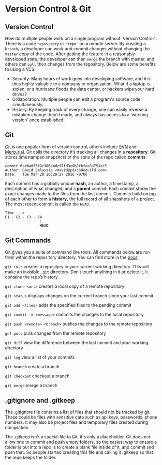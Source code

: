 
# Version Control & Git

## Version Control

How do multiple people work on a single program without 
'Version Control' . There is a code `repository` or `'repo'` on a remote server. By creating a `branch`, a developer can work and commit changes without changing the `master` copy of the code. After getting the feature in a reasonably-developed state, the developer can then `merge` the branch with master, and others can `pull` their changes from the repository. Below are some benefits to using a VCS:

- Security: Many hours of work goes into developing software, and it is thus highly valuable to a company or organization. What if a laptop is stolen, or a hurricane floods the data center, or hackers wipe your hard drives?
- Collaboration: Multiple people can edit a program's source code simultaneously.
- History: By keeping track of every change, one can easily reverse a mistaken change they'd made, and always has access to a 'working version' once established.

## Git

[Git](https://git-scm.com/) is one popular form of version control, others include [SVN](https://subversion.apache.org/) and [Mercurial](https://www.mercurial-scm.org/). Git calls the directory it’s tracking all changes in a **repository**. Git stores timestamped snapshots of the state of the repo called **commits**:

    commit 6aeba8f3f2c386e4dc97fd3e0b8fbfee8d751ac5
    Author: David Selassie <david@pdxcodeguild.com>
    Date:   Tue Mar 29 16:29:27 2016 -0700

Each commit has a globally unique **hash,** an author, a timestamp, a description of what changed, and a **parent** commit. Each commit stores the exact changes made to the files from the last commit. Commits build on top of each other to form a **history,** the full record of all snapshots of a project. The most recent commit is called the `HEAD`.

    Time --->
    C1 - C2 - C3 - C4
                    |
                    HEAD

## Git Commands

Git gives you a suite of command line tools. All commands below are run from within the repository directory. You can find more in the [docs](https://git-scm.com/docs).

`git init` creates a repository in your current working directory. This will make an invisible `.git` directory. Don’t touch anything in it or delete it. It contains the repo’s history.

`git clone <url>` creates a local copy of a remote repository

`git status` displays changes on the current branch since your last commit

`git add <files>` adds the specified files to the pending commit

`git commit -m <message>` commits the changes to the local repository

`git push <remote> <branch>` pushes the changes to the remote repository

`get pull` pulls changes from the remote repository

`git diff` view the difference between the last commit and your working directory

`git log` view a list of your commits

`git branch` create a branch

`git checkout` checkout a branch

`git merge` merge a branch


## .gitignore and .gitkeep

The .gitignore file contains a list of files that should not be tracked by git. These could be files with sensitive data such as api keys, passwords, phone numbers. It may also be project files and temporary files created during compilation.

The .gitkeep isn't a special file to Git, it's only a placeholder. Git does not allow one to commit and push empty folders, so the easiest way to ensure a folder is put into a repo is to create a blank file inside of it, and commit and push that. So people started creating this file and calling it .gitkeep so that the repo keeps the folder.